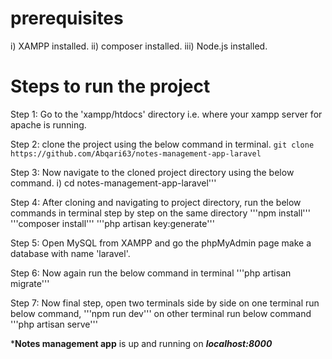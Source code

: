 # prerequisites

i) XAMPP installed.
ii) composer installed.
iii) Node.js installed.

# Steps to run the project

Step 1: Go to the 'xampp/htdocs' directory i.e. where your xampp server for apache is running.

Step 2: clone the project using the below command in terminal.
        `git clone https://github.com/Abqari63/notes-management-app-laravel`

Step 3: Now navigate to the cloned project directory using the below command.
        i) cd notes-management-app-laravel'''
        
Step 4: After cloning and navigating to project directory, run the below commands in terminal step by step on the same directory
        '''npm install'''
        '''composer install'''
        '''php artisan key:generate'''

Step 5: Open MySQL from XAMPP and go the phpMyAdmin page make a database with name 'laravel'.

Step 6: Now again run the below command in terminal
        '''php artisan migrate'''

Step 7: Now final step, open two terminals side by side on one terminal run below command,
        '''npm run dev'''
        on other terminal run below command
        '''php artisan serve'''

***Notes management app** is up and running on ***localhost:8000***
        
